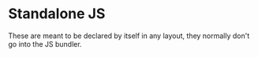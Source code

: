 # Standalone JS

These are meant to be declared by itself in any layout, they normally don't go into the JS bundler.
